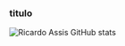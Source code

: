 ### titulo


![Ricardo Assis GitHub stats](https://github-readme-stats.vercel.app/api?username=anuraghazra&show_icons=true&theme=radical)
